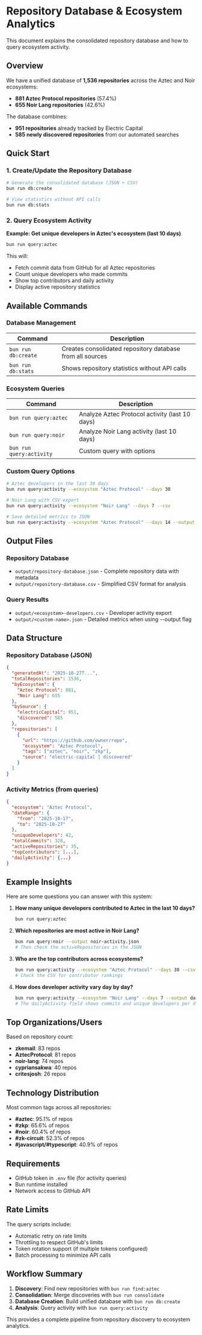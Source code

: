 # Repository Database & Ecosystem Analytics

This document explains the consolidated repository database and how to query ecosystem activity.

## Overview

We have a unified database of **1,536 repositories** across the Aztec and Noir ecosystems:
- **881 Aztec Protocol repositories** (57.4%)
- **655 Noir Lang repositories** (42.6%)

The database combines:
- **951 repositories** already tracked by Electric Capital
- **585 newly discovered repositories** from our automated searches

## Quick Start

### 1. Create/Update the Repository Database

```bash
# Generate the consolidated database (JSON + CSV)
bun run db:create

# View statistics without API calls
bun run db:stats
```

### 2. Query Ecosystem Activity

**Example: Get unique developers in Aztec's ecosystem (last 10 days)**

```bash
bun run query:aztec
```

This will:
- Fetch commit data from GitHub for all Aztec repositories
- Count unique developers who made commits
- Show top contributors and daily activity
- Display active repository statistics

## Available Commands

### Database Management

| Command | Description |
|---------|------------|
| `bun run db:create` | Creates consolidated repository database from all sources |
| `bun run db:stats` | Shows repository statistics without API calls |

### Ecosystem Queries

| Command | Description |
|---------|------------|
| `bun run query:aztec` | Analyze Aztec Protocol activity (last 10 days) |
| `bun run query:noir` | Analyze Noir Lang activity (last 10 days) |
| `bun run query:activity` | Custom query with options |

### Custom Query Options

```bash
# Aztec developers in the last 30 days
bun run query:activity --ecosystem "Aztec Protocol" --days 30

# Noir Lang with CSV export
bun run query:activity --ecosystem "Noir Lang" --days 7 --csv

# Save detailed metrics to JSON
bun run query:activity --ecosystem "Aztec Protocol" --days 14 --output aztec-metrics.json
```

## Output Files

### Repository Database

- `output/repository-database.json` - Complete repository data with metadata
- `output/repository-database.csv` - Simplified CSV format for analysis

### Query Results

- `output/<ecosystem>-developers.csv` - Developer activity export
- `output/<custom-name>.json` - Detailed metrics when using --output flag

## Data Structure

### Repository Database (JSON)

```json
{
  "generatedAt": "2025-10-27T...",
  "totalRepositories": 1536,
  "byEcosystem": {
    "Aztec Protocol": 881,
    "Noir Lang": 655
  },
  "bySource": {
    "electricCapital": 951,
    "discovered": 585
  },
  "repositories": [
    {
      "url": "https://github.com/owner/repo",
      "ecosystem": "Aztec Protocol",
      "tags": ["aztec", "noir", "zkp"],
      "source": "electric-capital | discovered"
    }
  ]
}
```

### Activity Metrics (from queries)

```json
{
  "ecosystem": "Aztec Protocol",
  "dateRange": {
    "from": "2025-10-17",
    "to": "2025-10-27"
  },
  "uniqueDevelopers": 42,
  "totalCommits": 328,
  "activeRepositories": 35,
  "topContributors": [...],
  "dailyActivity": {...}
}
```

## Example Insights

Here are some questions you can answer with this system:

1. **How many unique developers contributed to Aztec in the last 10 days?**
   ```bash
   bun run query:aztec
   ```

2. **Which repositories are most active in Noir Lang?**
   ```bash
   bun run query:noir --output noir-activity.json
   # Then check the activeRepositories in the JSON
   ```

3. **Who are the top contributors across ecosystems?**
   ```bash
   bun run query:activity --ecosystem "Aztec Protocol" --days 30 --csv
   # Check the CSV for contributor rankings
   ```

4. **How does developer activity vary day by day?**
   ```bash
   bun run query:activity --ecosystem "Noir Lang" --days 7 --output daily.json
   # The dailyActivity field shows commits and unique developers per day
   ```

## Top Organizations/Users

Based on repository count:
- **zkemail**: 83 repos
- **AztecProtocol**: 81 repos
- **noir-lang**: 74 repos
- **cypriansakwa**: 40 repos
- **critesjosh**: 26 repos

## Technology Distribution

Most common tags across all repositories:
- **#aztec**: 95.1% of repos
- **#zkp**: 65.6% of repos
- **#noir**: 60.4% of repos
- **#zk-circuit**: 52.3% of repos
- **#javascript/#typescript**: 40.9% of repos

## Requirements

- GitHub token in `.env` file (for activity queries)
- Bun runtime installed
- Network access to GitHub API

## Rate Limits

The query scripts include:
- Automatic retry on rate limits
- Throttling to respect GitHub's limits
- Token rotation support (if multiple tokens configured)
- Batch processing to minimize API calls

## Workflow Summary

1. **Discovery**: Find new repositories with `bun run find:aztec`
2. **Consolidation**: Merge discoveries with `bun run consolidate`
3. **Database Creation**: Build unified database with `bun run db:create`
4. **Analysis**: Query activity with `bun run query:activity`

This provides a complete pipeline from repository discovery to ecosystem analytics.